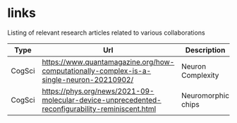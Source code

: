 # links
Listing of relevant research articles related to various collaborations

| Type 	| Url 	| Description |
|------	|-----	|----- |
| CogSci | https://www.quantamagazine.org/how-computationally-complex-is-a-single-neuron-20210902/ | Neuron Complexity |
| CogSci | https://phys.org/news/2021-09-molecular-device-unprecedented-reconfigurability-reminiscent.html | Neuromorphic chips |

